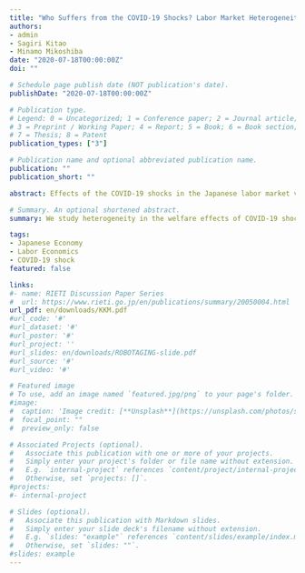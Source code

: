 ```yaml
---
title: "Who Suffers from the COVID-19 Shocks? Labor Market Heterogeneity and Welfare Consequences in Japan"
authors:
- admin  
- Sagiri Kitao
- Minamo Mikoshiba
date: "2020-07-18T00:00:00Z"
doi: ""

# Schedule page publish date (NOT publication's date).
publishDate: "2020-07-18T00:00:00Z"

# Publication type.
# Legend: 0 = Uncategorized; 1 = Conference paper; 2 = Journal article;
# 3 = Preprint / Working Paper; 4 = Report; 5 = Book; 6 = Book section;
# 7 = Thesis; 8 = Patent
publication_types: ["3"]

# Publication name and optional abbreviated publication name.
publication: ""
publication_short: ""

abstract: Effects of the COVID-19 shocks in the Japanese labor market vary across people of different age groups, genders, employment types, education levels, occupations, and industries. We document heterogeneous changes in employment and earnings in response to the COVID-19 shocks, observed in various data sources during the initial months after onset of the pandemic in Japan. We then feed these shocks into a life-cycle model of heterogeneous agents to quantify welfare consequences of the COVID-19 shocks. In each dimension of the heterogeneity, the shocks are amplified for those who earned less prior to the crisis. Contingent workers are hit harder than regular workers, younger workers than older workers, females than males, and workers engaged in social and non-flexible jobs than those in ordinary and flexible jobs. The most severely hurt by the COVID-19 shocks has been a group of female, contingent, low-skilled workers, engaged in social and non-flexible jobs and without a spouse of a different group.

# Summary. An optional shortened abstract.
summary: We study heterogeneity in the welfare effects of COVID-19 shock in Japan

tags:
- Japanese Economy
- Labor Economics
- COVID-19 shock
featured: false

links:
#- name: RIETI Discussion Paper Series
#  url: https://www.rieti.go.jp/en/publications/summary/20050004.html
url_pdf: en/downloads/KKM.pdf
#url_code: '#'
#url_dataset: '#'
#url_poster: '#'
#url_project: ''
#url_slides: en/downloads/ROBOTAGING-slide.pdf
#url_source: '#'
#url_video: '#'

# Featured image
# To use, add an image named `featured.jpg/png` to your page's folder. 
#image:
#  caption: 'Image credit: [**Unsplash**](https://unsplash.com/photos/s9CC2SKySJM)'
#  focal_point: ""
#  preview_only: false

# Associated Projects (optional).
#   Associate this publication with one or more of your projects.
#   Simply enter your project's folder or file name without extension.
#   E.g. `internal-project` references `content/project/internal-project/index.md`.
#   Otherwise, set `projects: []`.
#projects:
#- internal-project

# Slides (optional).
#   Associate this publication with Markdown slides.
#   Simply enter your slide deck's filename without extension.
#   E.g. `slides: "example"` references `content/slides/example/index.md`.
#   Otherwise, set `slides: ""`.
#slides: example
---
```

